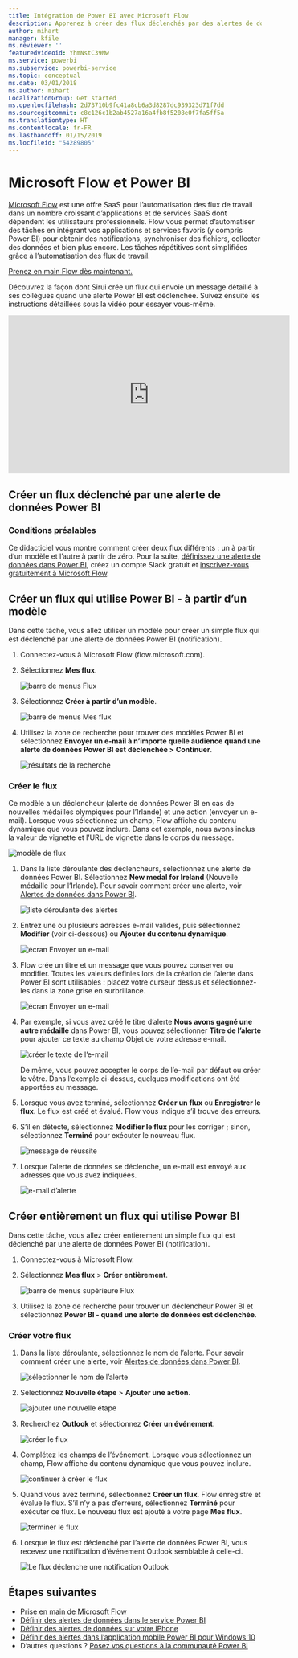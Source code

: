 ```yaml
---
title: Intégration de Power BI avec Microsoft Flow
description: Apprenez à créer des flux déclenchés par des alertes de données Power BI.
author: mihart
manager: kfile
ms.reviewer: ''
featuredvideoid: YhmNstC39Mw
ms.service: powerbi
ms.subservice: powerbi-service
ms.topic: conceptual
ms.date: 03/01/2018
ms.author: mihart
LocalizationGroup: Get started
ms.openlocfilehash: 2d73710b9fc41a8cb6a3d8287dc939323d71f7dd
ms.sourcegitcommit: c8c126c1b2ab4527a16a4fb8f5208e0f7fa5ff5a
ms.translationtype: HT
ms.contentlocale: fr-FR
ms.lasthandoff: 01/15/2019
ms.locfileid: "54289805"
---
```

# <a name="microsoft-flow-and-power-bi"></a>Microsoft Flow et Power BI

[Microsoft Flow](https://flow.microsoft.com/en-us/documentation/getting-started) est une offre SaaS pour l’automatisation des flux de travail dans un nombre croissant d’applications et de services SaaS dont dépendent les utilisateurs professionnels. Flow vous permet d’automatiser des tâches en intégrant vos applications et services favoris (y compris Power BI) pour obtenir des notifications, synchroniser des fichiers, collecter des données et bien plus encore. Les tâches répétitives sont simplifiées grâce à l’automatisation des flux de travail.

[Prenez en main Flow dès maintenant.](https://flow.microsoft.com/documentation/getting-started)

Découvrez la façon dont Sirui crée un flux qui envoie un message détaillé à ses collègues quand une alerte Power BI est déclenchée. Suivez ensuite les instructions détaillées sous la vidéo pour essayer vous-même.

<iframe width="560" height="315" src="https://www.youtube.com/embed/YhmNstC39Mw" frameborder="0" allowfullscreen></iframe>

## <a name="create-a-flow-that-is-triggered-by-a-power-bi-data-alert"></a>Créer un flux déclenché par une alerte de données Power BI

### <a name="prerequisites"></a>Conditions préalables
Ce didacticiel vous montre comment créer deux flux différents : un à partir d’un modèle et l’autre à partir de zéro. Pour la suite, [définissez une alerte de données dans Power BI](service-set-data-alerts.md), créez un compte Slack gratuit et [inscrivez-vous gratuitement à Microsoft Flow](https://flow.microsoft.com/en-us/#home-signup).

## <a name="create-a-flow-that-uses-power-bi---from-a-template"></a>Créer un flux qui utilise Power BI - à partir d’un modèle
Dans cette tâche, vous allez utiliser un modèle pour créer un simple flux qui est déclenché par une alerte de données Power BI (notification).

1. Connectez-vous à Microsoft Flow (flow.microsoft.com).
2. Sélectionnez **Mes flux**.
   
   ![barre de menus Flux](media/service-flow-integration/power-bi-my-flows.png)
3. Sélectionnez **Créer à partir d’un modèle**.
   
    ![barre de menus Mes flux](media/service-flow-integration/power-bi-template.png)
4. Utilisez la zone de recherche pour trouver des modèles Power BI et sélectionnez **Envoyer un e-mail à n’importe quelle audience quand une alerte de données Power BI est déclenchée > Continuer**.
   
    ![résultats de la recherche](media/service-flow-integration/power-bi-flow-alert.png)


### <a name="build-the-flow"></a>Créer le flux
Ce modèle a un déclencheur (alerte de données Power BI en cas de nouvelles médailles olympiques pour l’Irlande) et une action (envoyer un e-mail). Lorsque vous sélectionnez un champ, Flow affiche du contenu dynamique que vous pouvez inclure.  Dans cet exemple, nous avons inclus la valeur de vignette et l’URL de vignette dans le corps du message.

![modèle de flux](media/service-flow-integration/power-bi-template1.png)

1. Dans la liste déroulante des déclencheurs, sélectionnez une alerte de données Power BI. Sélectionnez **New medal for Ireland** (Nouvelle médaille pour l’Irlande). Pour savoir comment créer une alerte, voir [Alertes de données dans Power BI](service-set-data-alerts.md).
   
   ![liste déroulante des alertes](media/service-flow-integration/power-bi-trigger-flow.png)
2. Entrez une ou plusieurs adresses e-mail valides, puis sélectionnez **Modifier** (voir ci-dessous) ou **Ajouter du contenu dynamique**. 
   
   ![écran Envoyer un e-mail](media/service-flow-integration/power-bi-flow-email.png)

3. Flow crée un titre et un message que vous pouvez conserver ou modifier. Toutes les valeurs définies lors de la création de l’alerte dans Power BI sont utilisables : placez votre curseur dessus et sélectionnez-les dans la zone grise en surbrillance. 

   ![écran Envoyer un e-mail](media/service-flow-integration/power-bi-flow-email-default.png)

1.  Par exemple, si vous avez créé le titre d’alerte **Nous avons gagné une autre médaille** dans Power BI, vous pouvez sélectionner **Titre de l’alerte** pour ajouter ce texte au champ Objet de votre adresse e-mail.

    ![créer le texte de l’e-mail](media/service-flow-integration/power-bi-flow-message.png)

    De même, vous pouvez accepter le corps de l’e-mail par défaut ou créer le vôtre. Dans l’exemple ci-dessus, quelques modifications ont été apportées au message.

1. Lorsque vous avez terminé, sélectionnez **Créer un flux** ou **Enregistrer le flux**.  Le flux est créé et évalué.  Flow vous indique s’il trouve des erreurs.
2. S’il en détecte, sélectionnez **Modifier le flux** pour les corriger ; sinon, sélectionnez **Terminé** pour exécuter le nouveau flux.
   
   ![message de réussite](media/service-flow-integration/power-bi-flow-running.png)
5. Lorsque l’alerte de données se déclenche, un e-mail est envoyé aux adresses que vous avez indiquées.  
   
   ![e-mail d’alerte](media/service-flow-integration/power-bi-flow-email2.png)

## <a name="create-a-flow-that-uses-power-bi---from-scratch-blank"></a>Créer entièrement un flux qui utilise Power BI
Dans cette tâche, vous allez créer entièrement un simple flux qui est déclenché par une alerte de données Power BI (notification).

1. Connectez-vous à Microsoft Flow.
2. Sélectionnez **Mes flux** > **Créer entièrement**.
   
   ![barre de menus supérieure Flux](media/service-flow-integration/power-bi-my-flows.png)
3. Utilisez la zone de recherche pour trouver un déclencheur Power BI et sélectionnez **Power BI - quand une alerte de données est déclenchée**.

### <a name="build-your-flow"></a>Créer votre flux
1. Dans la liste déroulante, sélectionnez le nom de l’alerte.  Pour savoir comment créer une alerte, voir [Alertes de données dans Power BI](service-set-data-alerts.md).
   
    ![sélectionner le nom de l’alerte](media/service-flow-integration/power-bi-totalstores2.png)
2. Sélectionnez **Nouvelle étape** > **Ajouter une action**.
   
   ![ajouter une nouvelle étape](media/service-flow-integration/power-bi-new-step.png)
3. Recherchez **Outlook** et sélectionnez **Créer un événement**.
   
   ![créer le flux](media/service-flow-integration/power-bi-create-event.png)
4. Complétez les champs de l’événement. Lorsque vous sélectionnez un champ, Flow affiche du contenu dynamique que vous pouvez inclure.
   
   ![continuer à créer le flux](media/service-flow-integration/power-bi-flow-event.png)
5. Quand vous avez terminé, sélectionnez **Créer un flux**.  Flow enregistre et évalue le flux. S’il n’y a pas d’erreurs, sélectionnez **Terminé** pour exécuter ce flux.  Le nouveau flux est ajouté à votre page **Mes flux**.
   
   ![terminer le flux](media/service-flow-integration/power-bi-flow-running.png)
6. Lorsque le flux est déclenché par l’alerte de données Power BI, vous recevez une notification d’événement Outlook semblable à celle-ci.
   
    ![Le flux déclenche une notification Outlook](media/service-flow-integration/power-bi-flow-notice.png)

## <a name="next-steps"></a>Étapes suivantes
* [Prise en main de Microsoft Flow](https://flow.microsoft.com/en-us/documentation/getting-started/)
* [Définir des alertes de données dans le service Power BI](service-set-data-alerts.md)
* [Définir des alertes de données sur votre iPhone](consumer/mobile/mobile-set-data-alerts-in-the-mobile-apps.md)
* [Définir des alertes dans l’application mobile Power BI pour Windows 10](consumer/mobile/mobile-set-data-alerts-in-the-mobile-apps.md)
* D’autres questions ? [Posez vos questions à la communauté Power BI](http://community.powerbi.com/)

